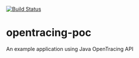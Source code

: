 [![Build Status](https://travis-ci.com/emersonborges/opentracing-poc.svg?branch=master)](https://travis-ci.com/emersonborges/opentracing-poc)
# opentracing-poc
An example application using Java OpenTracing API
